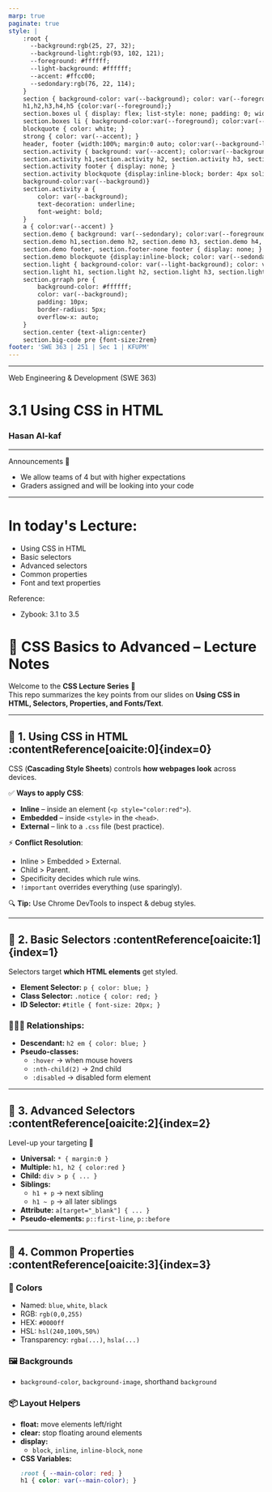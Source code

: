 ```yaml
---
marp: true
paginate: true
style: |
    :root {
      --background:rgb(25, 27, 32);
      --background-light:rgb(93, 102, 121);
      --foreground: #ffffff;
      --light-background: #ffffff;
      --accent: #ffcc00;
      --sedondary:rgb(76, 22, 114);
    }
    section { background-color: var(--background); color: var(--foreground); }
    h1,h2,h3,h4,h5 {color:var(--foreground);}
    section.boxes ul { display: flex; list-style: none; padding: 0; width: 100%; }
    section.boxes li { background-color:var(--foreground); color:var(--background); padding: 40px; margin: 10px; border-radius: 10px; flex: 1; text-align: center; }
    blockquote { color: white; }
    strong { color: var(--accent); }
    header, footer {width:100%; margin:0 auto; color:var(--background-light)}
    section.activity { background: var(--accent); color:var(--background)}
    section.activity h1,section.activity h2, section.activity h3, section.activity h4, section.activity h5 { color: var(--background) }
    section.activity footer { display: none; }
    section.activity blockquote {display:inline-block; border: 4px solid black; color: white; border-radius: 10px; 
    background-color:var(--background)}
    section.activity a {
        color: var(--background);
        text-decoration: underline;
        font-weight: bold;
    }
    a { color:var(--accent) }
    section.demo { background: var(--sedondary); color:var(--foreground)}
    section.demo h1,section.demo h2, section.demo h3, section.demo h4, section.demo h5 { color: var(--foreground) }
    section.demo footer, section.footer-none footer { display: none; }
    section.demo blockquote {display:inline-block; color: var(--sedondary); border-radius: 10px; background-color: var(--foreground)}
    section.light { background-color: var(--light-background); color: var(--background); }
    section.light h1, section.light h2, section.light h3, section.light h4, section.light h5 { color: var(--background); }
    section.grraph pre {
        background-color: #ffffff;
        color: var(--background);
        padding: 10px;
        border-radius: 5px;
        overflow-x: auto;
    }
    section.center {text-align:center}
    section.big-code pre {font-size:2rem}
footer: 'SWE 363 | 251 | Sec 1 | KFUPM'
---
```


---

Web Engineering & Development (SWE 363) 
# 3.1 Using CSS in HTML
### Hasan Al-kaf

---

<!-- 

By the end of this lecture, students will be able to:
- Using CSS in HTML 
- Basic selectors
- Advanced selectors
- Common properties
- Font and text properties

 -->

 Announcements 📣
 - We allow teams of 4 but with higher expectations 
 - Graders assigned and will be looking into your code


 ---

 # In today's Lecture: 

- Using CSS in HTML 
- Basic selectors
- Advanced selectors
- Common properties
- Font and text properties

Reference: 
- Zybook: 3.1 to 3.5

# 🎨 CSS Basics to Advanced – Lecture Notes

Welcome to the **CSS Lecture Series** 🚀  
This repo summarizes the key points from our slides on **Using CSS in HTML, Selectors, Properties, and Fonts/Text**.  

---

## 📌 1. Using CSS in HTML :contentReference[oaicite:0]{index=0}
CSS (**Cascading Style Sheets**) controls **how webpages look** across devices.  

✅ **Ways to apply CSS**:
- **Inline** – inside an element (`<p style="color:red">`).
- **Embedded** – inside `<style>` in the `<head>`.
- **External** – link to a `.css` file (best practice).

⚡ **Conflict Resolution**:
- Inline > Embedded > External.  
- Child > Parent.  
- Specificity decides which rule wins.  
- `!important` overrides everything (use sparingly).

🔍 **Tip:** Use Chrome DevTools to inspect & debug styles.

---

## 📌 2. Basic Selectors :contentReference[oaicite:1]{index=1}
Selectors target **which HTML elements** get styled.

- **Element Selector:** `p { color: blue; }`
- **Class Selector:** `.notice { color: red; }`
- **ID Selector:** `#title { font-size: 20px; }`

### 👨‍👩‍👧 Relationships:
- **Descendant:** `h2 em { color: blue; }`
- **Pseudo-classes:**  
  - `:hover` → when mouse hovers  
  - `:nth-child(2)` → 2nd child  
  - `:disabled` → disabled form element  

---

## 📌 3. Advanced Selectors :contentReference[oaicite:2]{index=2}
Level-up your targeting 🎯

- **Universal:** `* { margin:0 }`
- **Multiple:** `h1, h2 { color:red }`
- **Child:** `div > p { ... }`
- **Siblings:**  
  - `h1 + p` → next sibling  
  - `h1 ~ p` → all later siblings
- **Attribute:** `a[target="_blank"] { ... }`
- **Pseudo-elements:** `p::first-line`, `p::before`

---

## 📌 4. Common Properties :contentReference[oaicite:3]{index=3}
### 🎨 Colors
- Named: `blue`, `white`, `black`  
- RGB: `rgb(0,0,255)`  
- HEX: `#0000ff`  
- HSL: `hsl(240,100%,50%)`  
- Transparency: `rgba(...)`, `hsla(...)`

### 🖼️ Backgrounds
- `background-color`, `background-image`, shorthand `background`

### 📦 Layout Helpers
- **float:** move elements left/right  
- **clear:** stop floating around elements  
- **display:**  
  - `block`, `inline`, `inline-block`, `none`  
- **CSS Variables:**  
  ```css
  :root { --main-color: red; }
  h1 { color: var(--main-color); }
